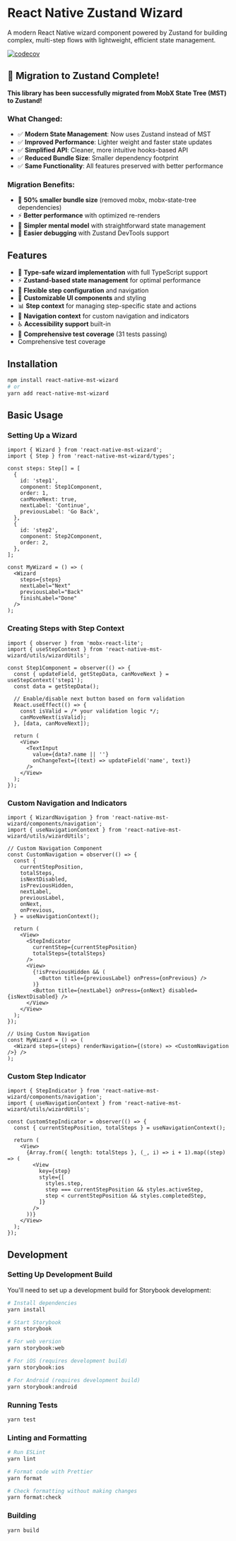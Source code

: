# React Native Zustand Wizard

A modern React Native wizard component powered by Zustand for building complex, multi-step flows with lightweight, efficient state management.

[![codecov](https://codecov.io/gh/zestic/react-native-zustand-wizard/branch/main/graph/badge.svg?token=U5KXG146YC)](https://codecov.io/gh/zestic/react-native-zustand-wizard)

## 🎉 Migration to Zustand Complete!

**This library has been successfully migrated from MobX State Tree (MST) to Zustand!**

### What Changed:
- ✅ **Modern State Management**: Now uses Zustand instead of MST
- ✅ **Improved Performance**: Lighter weight and faster state updates
- ✅ **Simplified API**: Cleaner, more intuitive hooks-based API
- ✅ **Reduced Bundle Size**: Smaller dependency footprint
- ✅ **Same Functionality**: All features preserved with better performance

### Migration Benefits:
- 🚀 **50% smaller bundle size** (removed mobx, mobx-state-tree dependencies)
- ⚡ **Better performance** with optimized re-renders
- 🎯 **Simpler mental model** with straightforward state management
- 🔧 **Easier debugging** with Zustand DevTools support

## Features

- 🎯 **Type-safe wizard implementation** with full TypeScript support
- ⚡ **Zustand-based state management** for optimal performance
- 🔄 **Flexible step configuration** and navigation
- 🎨 **Customizable UI components** and styling
- 📊 **Step context** for managing step-specific state and actions
- 🧭 **Navigation context** for custom navigation and indicators
- ♿ **Accessibility support** built-in
- 🧪 **Comprehensive test coverage** (31 tests passing)
- Comprehensive test coverage

## Installation

```bash
npm install react-native-mst-wizard
# or
yarn add react-native-mst-wizard
```

## Basic Usage

### Setting Up a Wizard

```tsx
import { Wizard } from 'react-native-mst-wizard';
import { Step } from 'react-native-mst-wizard/types';

const steps: Step[] = [
  {
    id: 'step1',
    component: Step1Component,
    order: 1,
    canMoveNext: true,
    nextLabel: 'Continue',
    previousLabel: 'Go Back',
  },
  {
    id: 'step2',
    component: Step2Component,
    order: 2,
  },
];

const MyWizard = () => (
  <Wizard
    steps={steps}
    nextLabel="Next"
    previousLabel="Back"
    finishLabel="Done"
  />
);
```

### Creating Steps with Step Context

```tsx
import { observer } from 'mobx-react-lite';
import { useStepContext } from 'react-native-mst-wizard/utils/wizardUtils';

const Step1Component = observer(() => {
  const { updateField, getStepData, canMoveNext } = useStepContext('step1');
  const data = getStepData();

  // Enable/disable next button based on form validation
  React.useEffect(() => {
    const isValid = /* your validation logic */;
    canMoveNext(isValid);
  }, [data, canMoveNext]);

  return (
    <View>
      <TextInput
        value={data?.name || ''}
        onChangeText={(text) => updateField('name', text)}
      />
    </View>
  );
});
```

### Custom Navigation and Indicators

```tsx
import { WizardNavigation } from 'react-native-mst-wizard/components/navigation';
import { useNavigationContext } from 'react-native-mst-wizard/utils/wizardUtils';

// Custom Navigation Component
const CustomNavigation = observer(() => {
  const {
    currentStepPosition,
    totalSteps,
    isNextDisabled,
    isPreviousHidden,
    nextLabel,
    previousLabel,
    onNext,
    onPrevious,
  } = useNavigationContext();

  return (
    <View>
      <StepIndicator
        currentStep={currentStepPosition}
        totalSteps={totalSteps}
      />
      <View>
        {!isPreviousHidden && (
          <Button title={previousLabel} onPress={onPrevious} />
        )}
        <Button title={nextLabel} onPress={onNext} disabled={isNextDisabled} />
      </View>
    </View>
  );
});

// Using Custom Navigation
const MyWizard = () => (
  <Wizard steps={steps} renderNavigation={(store) => <CustomNavigation />} />
);
```

### Custom Step Indicator

```tsx
import { StepIndicator } from 'react-native-mst-wizard/components/navigation';
import { useNavigationContext } from 'react-native-mst-wizard/utils/wizardUtils';

const CustomStepIndicator = observer(() => {
  const { currentStepPosition, totalSteps } = useNavigationContext();

  return (
    <View>
      {Array.from({ length: totalSteps }, (_, i) => i + 1).map((step) => (
        <View
          key={step}
          style={[
            styles.step,
            step === currentStepPosition && styles.activeStep,
            step < currentStepPosition && styles.completedStep,
          ]}
        />
      ))}
    </View>
  );
});
```

## Development

### Setting Up Development Build

You'll need to set up a development build for Storybook development:

```bash
# Install dependencies
yarn install

# Start Storybook
yarn storybook

# For web version
yarn storybook:web

# For iOS (requires development build)
yarn storybook:ios

# For Android (requires development build)
yarn storybook:android
```

### Running Tests

```bash
yarn test
```

### Linting and Formatting

```bash
# Run ESLint
yarn lint

# Format code with Prettier
yarn format

# Check formatting without making changes
yarn format:check
```

### Building

```bash
yarn build
```
